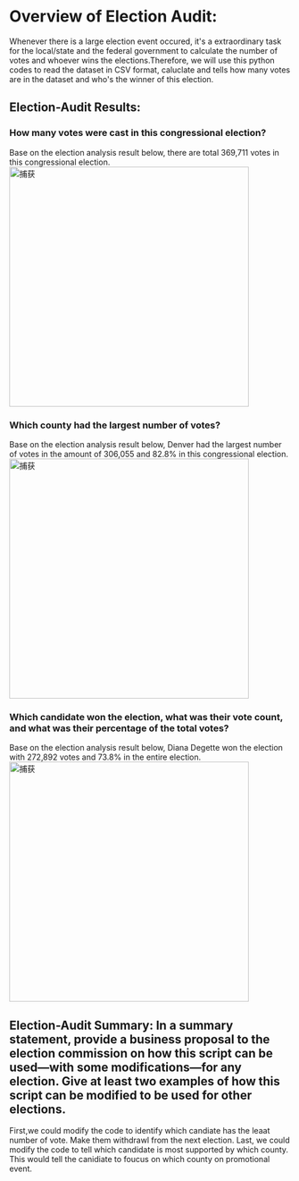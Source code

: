 
# Overview of Election Audit: 

Whenever there is a large election event occured, it's a extraordinary task for the local/state and the federal government to calculate the number of votes and whoever wins the elections.Therefore, we will use this python codes to read the dataset in CSV format, caluclate and tells how many votes are in the dataset and who's the winner of this election.

## Election-Audit Results:

  ### How many votes were cast in this congressional election?
  Base on the election analysis result below, there are total 369,711 votes in this congressional election.
<img width="429" alt="捕获" src="https://user-images.githubusercontent.com/109333158/190945165-c8f1e8bb-3fa4-4fff-b1ad-ae74a09590c8.PNG">

  ### Which county had the largest number of votes?
  Base on the election analysis result below, Denver had the largest number of votes in the amount of 306,055 and 82.8% in this congressional election.
<img width="429" alt="捕获" src="https://user-images.githubusercontent.com/109333158/190945165-c8f1e8bb-3fa4-4fff-b1ad-ae74a09590c8.PNG">
  
  ### Which candidate won the election, what was their vote count, and what was their percentage of the total votes?
  Base on the election analysis result below, Diana Degette won the election with 272,892 votes and 73.8% in the entire election.
  <img width="429" alt="捕获" src="https://user-images.githubusercontent.com/109333158/190945165-c8f1e8bb-3fa4-4fff-b1ad-ae74a09590c8.PNG">
  
## Election-Audit Summary: In a summary statement, provide a business proposal to the election commission on how this script can be used—with some modifications—for any election. Give at least two examples of how this script can be modified to be used for other elections.
First,we could modify the code to identify which candiate has the leaat number of vote. Make them withdrawl from the next election.
Last, we could modify the code to tell which candidate is most supported by which county. This would tell the canidiate to foucus on which county on promotional event.
